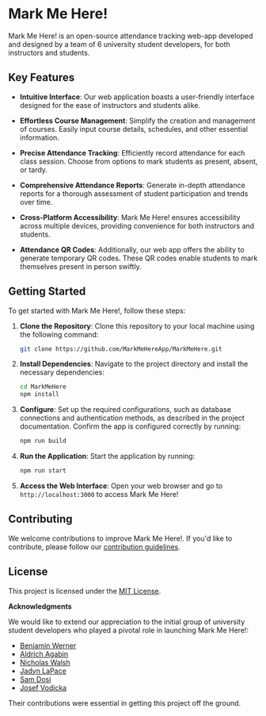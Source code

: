 # Mark Me Here!

Mark Me Here! is an open-source attendance tracking web-app developed and designed by a team of 6 university student developers, for both instructors and students.

## Key Features

- **Intuitive Interface**: Our web application boasts a user-friendly interface designed for the ease of instructors and students alike.

- **Effortless Course Management**: Simplify the creation and management of courses. Easily input course details, schedules, and other essential information.

- **Precise Attendance Tracking**: Efficiently record attendance for each class session. Choose from options to mark students as present, absent, or tardy.

- **Comprehensive Attendance Reports**: Generate in-depth attendance reports for a thorough assessment of student participation and trends over time.

- **Cross-Platform Accessibility**: Mark Me Here! ensures accessibility across multiple devices, providing convenience for both instructors and students.

- **Attendance QR Codes**: Additionally, our web app offers the ability to generate temporary QR codes. These QR codes enable students to mark themselves present in person swiftly.

## Getting Started

To get started with Mark Me Here!, follow these steps:

1. **Clone the Repository**: Clone this repository to your local machine using the following command:

   ```bash
   git clone https://github.com/MarkMeHereApp/MarkMeHere.git
   ```

2. **Install Dependencies**: Navigate to the project directory and install the necessary dependencies:

   ```bash
   cd MarkMeHere
   npm install
   ```

3. **Configure**: Set up the required configurations, such as database connections and authentication methods, as described in the project documentation. Confirm the app is configured correctly by running:

   ```bash
   npm run build
   ```

4. **Run the Application**: Start the application by running:

   ```bash
   npm run start
   ```

5. **Access the Web Interface**: Open your web browser and go to `http://localhost:3000` to access Mark Me Here!

## Contributing

We welcome contributions to improve Mark Me Here!. If you'd like to contribute, please follow our [contribution guidelines](CONTRIBUTING.md).

## License

This project is licensed under the [MIT License](LICENSE).

**Acknowledgments**

We would like to extend our appreciation to the initial group of university student developers who played a pivotal role in launching Mark Me Here!:

- [Benjamin Werner](https://www.linkedin.com/in/benjamin-w-842ab2116/)
- [Aldrich Agabin](https://www.linkedin.com/in/aldrich-agabin/)
- [Nicholas Walsh](https://www.linkedin.com/in/nicholas-walsh-6a2830206/)
- [Jadyn LaPace](https://www.linkedin.com/in/jadyn-lapace/)
- [Sam Dosi](https://www.linkedin.com/in/samdosi/)
- [Josef Vodicka](https://www.linkedin.com/in/josef-vodicka/)

Their contributions were essential in getting this project off the ground.
